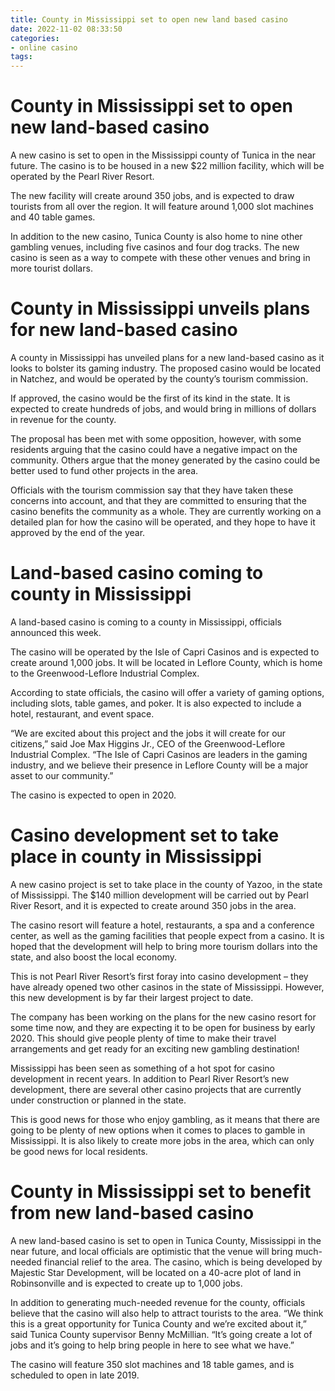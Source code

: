 ```yaml
---
title: County in Mississippi set to open new land based casino
date: 2022-11-02 08:33:50
categories:
- online casino
tags:
---
```



#  County in Mississippi set to open new land-based casino

A new casino is set to open in the Mississippi county of Tunica in the near future. The casino is to be housed in a new $22 million facility, which will be operated by the Pearl River Resort.

The new facility will create around 350 jobs, and is expected to draw tourists from all over the region. It will feature around 1,000 slot machines and 40 table games.

In addition to the new casino, Tunica County is also home to nine other gambling venues, including five casinos and four dog tracks. The new casino is seen as a way to compete with these other venues and bring in more tourist dollars.

#  County in Mississippi unveils plans for new land-based casino

A county in Mississippi has unveiled plans for a new land-based casino as it looks to bolster its gaming industry. The proposed casino would be located in Natchez, and would be operated by the county’s tourism commission.

If approved, the casino would be the first of its kind in the state. It is expected to create hundreds of jobs, and would bring in millions of dollars in revenue for the county.

The proposal has been met with some opposition, however, with some residents arguing that the casino could have a negative impact on the community. Others argue that the money generated by the casino could be better used to fund other projects in the area.

Officials with the tourism commission say that they have taken these concerns into account, and that they are committed to ensuring that the casino benefits the community as a whole. They are currently working on a detailed plan for how the casino will be operated, and they hope to have it approved by the end of the year.

#  Land-based casino coming to county in Mississippi

A land-based casino is coming to a county in Mississippi, officials announced this week.

The casino will be operated by the Isle of Capri Casinos and is expected to create around 1,000 jobs. It will be located in Leflore County, which is home to the Greenwood-Leflore Industrial Complex.

According to state officials, the casino will offer a variety of gaming options, including slots, table games, and poker. It is also expected to include a hotel, restaurant, and event space.

“We are excited about this project and the jobs it will create for our citizens,” said Joe Max Higgins Jr., CEO of the Greenwood-Leflore Industrial Complex. “The Isle of Capri Casinos are leaders in the gaming industry, and we believe their presence in Leflore County will be a major asset to our community.”

The casino is expected to open in 2020.

#  Casino development set to take place in county in Mississippi

A new casino project is set to take place in the county of Yazoo, in the state of Mississippi. The $140 million development will be carried out by Pearl River Resort, and it is expected to create around 350 jobs in the area.

The casino resort will feature a hotel, restaurants, a spa and a conference center, as well as the gaming facilities that people expect from a casino. It is hoped that the development will help to bring more tourism dollars into the state, and also boost the local economy.

This is not Pearl River Resort’s first foray into casino development – they have already opened two other casinos in the state of Mississippi. However, this new development is by far their largest project to date.

The company has been working on the plans for the new casino resort for some time now, and they are expecting it to be open for business by early 2020. This should give people plenty of time to make their travel arrangements and get ready for an exciting new gambling destination!

Mississippi has been seen as something of a hot spot for casino development in recent years. In addition to Pearl River Resort’s new development, there are several other casino projects that are currently under construction or planned in the state.

This is good news for those who enjoy gambling, as it means that there are going to be plenty of new options when it comes to places to gamble in Mississippi. It is also likely to create more jobs in the area, which can only be good news for local residents.

#  County in Mississippi set to benefit from new land-based casino

A new land-based casino is set to open in Tunica County, Mississippi in the near future, and local officials are optimistic that the venue will bring much-needed financial relief to the area. The casino, which is being developed by Majestic Star Development, will be located on a 40-acre plot of land in Robinsonville and is expected to create up to 1,000 jobs.

In addition to generating much-needed revenue for the county, officials believe that the casino will also help to attract tourists to the area. “We think this is a great opportunity for Tunica County and we’re excited about it,” said Tunica County supervisor Benny McMillian. “It’s going create a lot of jobs and it’s going to help bring people in here to see what we have.”

The casino will feature 350 slot machines and 18 table games, and is scheduled to open in late 2019.
